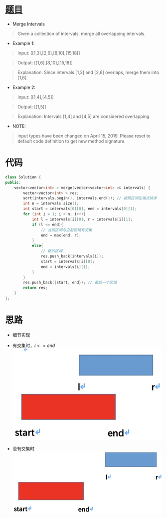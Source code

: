 # [题目](https://leetcode.com/problems/merge-intervals/)

* Merge Intervals

> Given a collection of intervals, merge all overlapping intervals.

* Example 1:

> Input: [[1,3],[2,6],[8,10],[15,18]]

> Output: [[1,6],[8,10],[15,18]]

> Explanation: Since intervals [1,3] and [2,6] overlaps, merge them into [1,6].

* Example 2:

> Input: [[1,4],[4,5]]

> Output: [[1,5]]

> Explanation: Intervals [1,4] and [4,5] are considered overlapping.

* NOTE: 

> input types have been changed on April 15, 2019. Please reset to default code definition to get new method signature.

# 代码

```cpp
class Solution {
public:
    vector<vector<int> > merge(vector<vector<int> >& intervals) {
        vector<vector<int> > res;
        sort(intervals.begin(), intervals.end()); // 按照区间左端点排序
        int n = intervals.size();
        int start = intervals[0][0], end = intervals[0][1];
        for (int i = 1; i < n; i++){
            int l = intervals[i][0], r = intervals[i][1];
            if (l <= end){
                // 当前区间与之前区域有交集
                end = max(end, r);
            }
            else{
                // 新的区域
                res.push_back(intervals[i]);
                start = intervals[i][0];
                end = intervals[i][1];
            }
        }
        res.push_back({start, end}); // 最后一个区域
        return res;
    }
};
```

# 思路

* 细节实现

* 有交集时，$l <= end$
![](https://raw.githubusercontent.com/Villarealfan/Leetcode/master/0056.MergeIntervals/1.jpg)

* 没有交集时
![](https://raw.githubusercontent.com/Villarealfan/Leetcode/master/0056.MergeIntervals/2.jpg)
